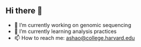 ## Hi there 👋

- 🔭 I’m currently working on genomic sequencing
- 🌱 I’m currently learning analysis practices
- 📫 How to reach me: ashao@college.harvard.edu

<!--
**annashao12/annashao12** is a ✨ _special_ ✨ repository because its `README.md` (this file) appears on your GitHub profile.

Here are some ideas to get you started:

- 🔭 I’m currently working on ...
- 🌱 I’m currently learning ...
- 👯 I’m looking to collaborate on ...
- 🤔 I’m looking for help with ...
- 💬 Ask me about ...
- 📫 How to reach me: ...
- 😄 Pronouns: ...
- ⚡ Fun fact: ...
-->
